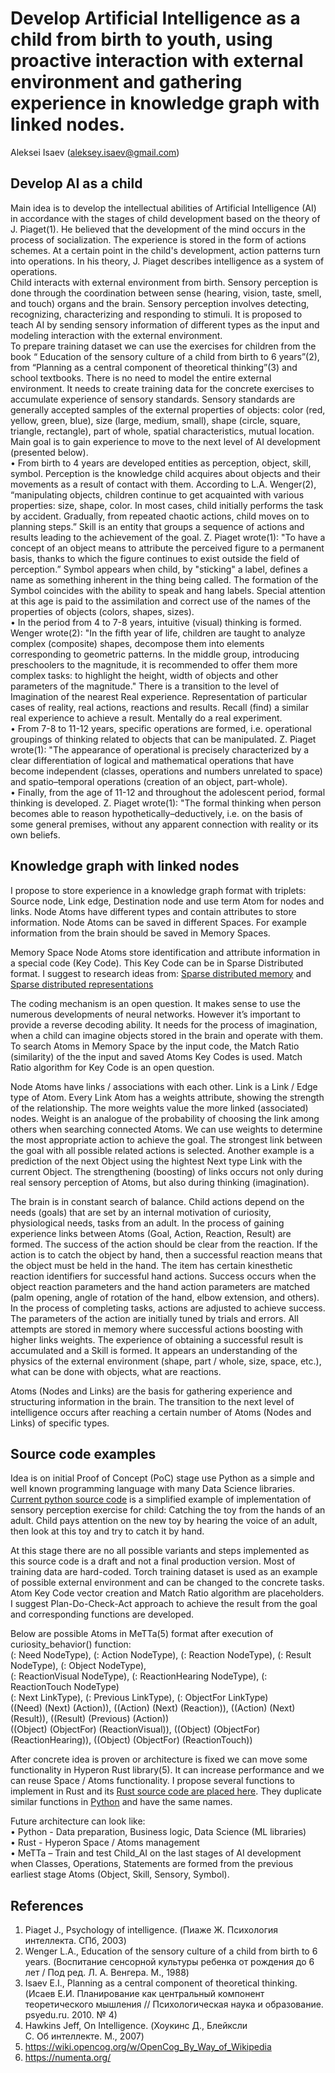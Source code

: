 # Develop Artificial Intelligence as a child from birth to youth, using proactive interaction with external environment and gathering experience in knowledge graph with linked nodes. 
Aleksei Isaev (aleksey.isaev@gmail.com)

## Develop AI as a child 
Main idea is to develop the intellectual abilities of Artificial Intelligence (AI) in accordance with the stages of child development based on the theory of J. Piaget(1). He believed that the development of the mind occurs in the process of socialization. The experience is stored in the form of actions schemes. At a certain point in the child's development, action patterns turn into operations. In his theory, J. Piaget describes intelligence as a system of operations.<br/>
Child interacts with external environment from birth. Sensory perception is done through the coordination between sense (hearing, vision, taste, smell, and touch) organs and the brain. Sensory perception involves detecting, recognizing, characterizing and responding to stimuli.
It is proposed to teach AI by sending sensory information of different types as the input and modeling interaction with the external environment.<br/> 
To prepare training dataset we can use the exercises for children from the book “ Education of the sensory culture of a child from birth to 6 years”(2),  from “Planning as a central component of theoretical thinking”(3) and school textbooks. There is no need to model the entire external environment. It needs to create training data for the concrete exercises to accumulate experience of sensory standards. Sensory standards are generally accepted samples of the external properties of objects: color (red, yellow, green, blue), size (large, medium, small), shape (circle, square, triangle, rectangle), part of whole, spatial characteristics, mutual location. Main goal is to gain experience to move to the next level of AI development (presented below). <br/>
• From birth to 4 years are developed entities as perception, object, skill, symbol. Perception is the knowledge child acquires about objects and their movements as a result of contact with them. According to L.A. Wenger(2), “manipulating objects, children continue to get acquainted with various properties: size, shape, color. In most cases, child initially performs the task by accident. Gradually, from repeated chaotic actions, child moves on to planning steps.”
Skill is an entity that groups a sequence of actions and results leading to the achievement of the goal. 
Z. Piaget wrote(1): "To have a concept of an object means to attribute the perceived figure to a permanent basis, thanks to which the figure continues to exist outside the field of perception.” 
Symbol appears when child, by "sticking" a label, defines a name as something inherent in the thing being called. The formation of the Symbol coincides with the ability to speak and hang labels. Special attention at this age is paid to the assimilation and correct use of the names of the properties of objects (colors, shapes, sizes). <br/>
• In the period from 4 to 7-8 years, intuitive (visual) thinking is formed.
Wenger wrote(2): "In the fifth year of life, children are taught to analyze complex (composite) shapes, decompose them into elements corresponding to geometric patterns. In the middle group, introducing preschoolers to the magnitude, it is recommended to offer them more complex tasks: to highlight the height, width of objects and other parameters of the magnitude."
There is a transition to the level of Imagination of the nearest Real experience. Representation of particular cases of reality, real actions, reactions and results. Recall (find) a similar real experience to achieve a result. Mentally do a real experiment. <br/>
• From 7-8 to 11-12 years, specific operations are formed, i.e. operational groupings of thinking related to objects that can be manipulated.
Z. Piaget wrote(1): "The appearance of operational is precisely characterized by a clear differentiation of logical and mathematical operations that have become independent (classes, operations and numbers unrelated to space) and spatio–temporal operations (creation of an object, part-whole). <br/>
• Finally, from the age of 11-12 and throughout the adolescent period, formal thinking is developed.
Z. Piaget wrote(1): "The formal thinking when person becomes able to reason hypothetically–deductively, i.e. on the basis of some general premises, without any apparent connection with reality or its own beliefs.

##  Knowledge graph with linked nodes
I propose to store experience in a knowledge graph format with triplets: Source node, Link edge, Destination node and use term Atom for nodes and links.
Node Atoms have different types and contain attributes to store information. Node Atoms can be saved in different Spaces. For example information from the brain should be saved in Memory Spaces. 

Memory Space Node Atoms store identification and attribute information in a special code (Key Code). This Key Code can be in Sparse Distributed format. I suggest to research ideas from: [Sparse distributed memory](https://en.wikipedia.org/wiki/Sparse_distributed_memory) and [Sparse distributed representations](https://numenta.com/neuroscience-research/sparse-distributed-representations/)

The coding mechanism is an open question. It makes sense to use the numerous developments of neural networks. However it’s important to provide a reverse decoding ability. It needs for the process of imagination, when a child can imagine objects stored in the brain and operate with them.
To search Atoms in Memory Space by the input code, the Match Ratio (similarity) of the the input and saved Atoms Key Codes is used. Match Ratio algorithm for Key Code is an open question.

Node Atoms have links / associations with each other. Link is a Link / Edge type of Atom.  Every Link Atom has a weights attribute, showing the strength of the relationship. The more weights value the more linked (associated) nodes. Weight is an analogue of the probability of choosing the link among others when searching connected Atoms.
We can use weights to determine the most appropriate action to achieve the goal. The strongest link between the goal with all possible related actions is selected. 
Another example is a prediction of the next Object using the hightest Next type Link with the current Object. 
The strengthening (boosting) of links occurs not only during real sensory perception of Atoms, but also during thinking (imagination).

The brain is in constant search of balance. Child actions depend on the needs (goals) that are set by an internal motivation of curiosity, physiological needs, tasks from an adult. In the process of gaining experience links between Atoms (Goal, Action, Reaction, Result) are formed. 
The success of the action should be clear from the reaction. If the action is to catch the object by hand, then a successful reaction means that the object must be held in the hand. The item has certain kinesthetic reaction identifiers for successful hand actions. Success occurs when the object reaction parameters and the hand action parameters are matched (palm opening, angle of rotation of the hand, elbow extension, and others). 
In the process of completing tasks, actions are adjusted to achieve success. The parameters of the action are initially tuned by trials and errors.  All attempts are stored in memory where successful actions boosting with higher links weights. The experience of obtaining a successful result is accumulated and a Skill is formed.  It appears an understanding of the physics of the external environment (shape, part / whole, size, space, etc.), what can be done with objects, what are reactions.

Atoms (Nodes and Links) are the basis for gathering experience and structuring information in the brain. The transition to the next level of intelligence occurs after reaching a certain number of Atoms (Nodes and Links) of specific types.
## Source code examples
Idea is on initial Proof of Concept (PoC) stage use Python as a simple and well known programming language with many Data Science libraries.
[Current python source code](child_ai.py) is a simplified example of implementation of sensory perception exercise for child: Catching the toy from the hands of an adult. Child pays attention on the new toy by hearing the voice of an adult, then look at this toy and try to catch it by hand.

At this stage there are no all possible variants and steps implemented as this source code is a draft and not a final production version. Most of training data are hard-coded. Torch training dataset is used as an example of possible external environment and can be changed to the concrete tasks. Atom Key Code vector creation and Match Ratio algorithm are placeholders.
I suggest Plan-Do-Check-Act approach to achieve the result from the goal and corresponding functions are developed. 

Below are possible Atoms in MeTTa(5) format after execution of curiosity_behavior() function: <br/> 
(: Need NodeType), (: Action NodeType), (: Reaction NodeType), (: Result NodeType), (: Object NodeType), <br/>
(: ReactionVisual NodeType), (: ReactionHearing NodeType), (: ReactionTouch NodeType) <br/>
(: Next LinkType), (: Previous LinkType), (: ObjectFor LinkType) <br/>
((Need) (Next) (Action)), ((Action) (Next) (Reaction)), ((Action) (Next) (Result)), ((Result) (Previous) (Action)) <br/>
((Object) (ObjectFor) (ReactionVisual)), ((Object) (ObjectFor) (ReactionHearing)), ((Object) (ObjectFor) (ReactionTouch))<br/>

After concrete idea is proven or architecture is fixed we can move some functionality in Hyperon Rust library(5). It can increase performance and we can reuse Space / Atoms functionality. 
I propose several functions to implement in Rust and its [Rust source code are placed here](graph_kb.rs).
They duplicate similar functions in [Python](child_ai.py) and have the same names.

Future architecture can look like: <br/>
• Python - Data preparation, Business logic, Data Science (ML libraries) <br/>
• Rust - Hyperon Space / Atoms management <br/>
• MeTTa – Train and test Child_AI on the last stages of AI development when Classes, Operations, Statements are formed from the previous earliest stage Atoms (Object, Skill, Sensory, Symbol).

## References
1. Piaget J., Psychology of intelligence. (Пиаже Ж. Психология интеллекта. СПб, 2003)
2. Wenger L.A., Education of the sensory culture of a child from birth to 6 years. (Воспитание сенсорной культуры ребенка от рождения до 6 лет / Под ред. Л. А. Венгера. М., 1988)
3. Isaev E.I., Planning as a central component of theoretical thinking. (Исаев Е.И. Планирование как центральный компонент теоретического мышления // Психологическая наука и образование. psyedu.ru. 2010. № 4)
4. Hawkins Jeff, On Intelligence. (Хоукинс Д., Блейксли С. Об интеллекте. М., 2007)
5. https://wiki.opencog.org/w/OpenCog_By_Way_of_Wikipedia
6. https://numenta.org/

